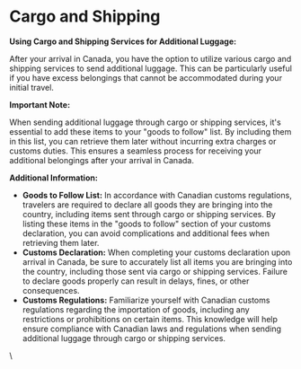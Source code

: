 # Cargo and Shipping

**Using Cargo and Shipping Services for Additional Luggage:**

After your arrival in Canada, you have the option to utilize various cargo and shipping services to send additional luggage. This can be particularly useful if you have excess belongings that cannot be accommodated during your initial travel.

**Important Note:**

When sending additional luggage through cargo or shipping services, it's essential to add these items to your "goods to follow" list. By including them in this list, you can retrieve them later without incurring extra charges or customs duties. This ensures a seamless process for receiving your additional belongings after your arrival in Canada.

**Additional Information:**

* **Goods to Follow List:** In accordance with Canadian customs regulations, travelers are required to declare all goods they are bringing into the country, including items sent through cargo or shipping services. By listing these items in the "goods to follow" section of your customs declaration, you can avoid complications and additional fees when retrieving them later.
* **Customs Declaration:** When completing your customs declaration upon arrival in Canada, be sure to accurately list all items you are bringing into the country, including those sent via cargo or shipping services. Failure to declare goods properly can result in delays, fines, or other consequences.
* **Customs Regulations:** Familiarize yourself with Canadian customs regulations regarding the importation of goods, including any restrictions or prohibitions on certain items. This knowledge will help ensure compliance with Canadian laws and regulations when sending additional luggage through cargo or shipping services.

\

